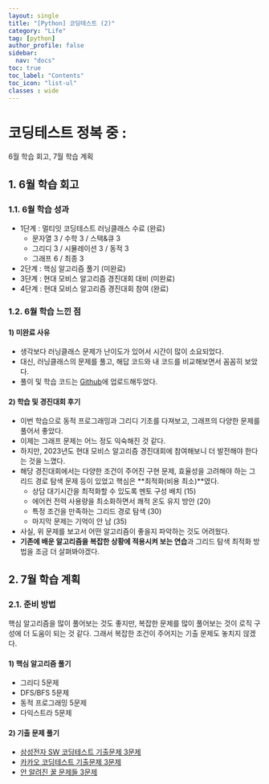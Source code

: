 ```yaml
---
layout: single
title: "[Python] 코딩테스트 (2)"
category: "Life"
tag: [python]
author_profile: false
sidebar:
  nav: "docs"
toc: true
toc_label: "Contents"
toc_icon: "list-ul"
classes : wide
---
```


# 코딩테스트 정복 중 :
6월 학습 회고, 7월 학습 계획

## 1. 6월 학습 회고

### 1.1. 6월 학습 성과

- 1단계 : 멀티잇 코딩테스트 러닝클래스 수료 (완료)
  - 문자열 3 / 수학 3 / 스택&큐 3
  - 그리디 3 / 시뮬레이션 3 / 동적 3
  - 그래프 6 / 최종 3
- 2단계 : 핵심 알고리즘 풀기 (미완료)
- 3단계 : 현대 모비스 알고리즘 경진대회 대비 (미완료)
- 4단계 : 현대 모비스 알고리즘 경진대회 참여 (완료)

### 1.2. 6월 학습 느낀 점

#### 1) 미완료 사유

- 생각보다 러닝클래스 문제가 난이도가 있어서 시간이 많이 소요되었다.
- 대신, 러닝클래스의 문제를 풀고, 해답 코드와 내 코드를 비교해보면서 꼼꼼히 보았다.
- 풀이 및 학습 코드는 [Github](https://github.com/hanna-joo/Self_Coding/tree/master/python/01_python_basic/goorm)에 업로드해두었다.

#### 2) 학습 및 경진대회 후기

- 이번 학습으로 동적 프로그래밍과 그리디 기초를 다져보고, 그래프의 다양한 문제를 풀어서 좋았다.
- 이제는 그래프 문제는 어느 정도 익숙해진 것 같다.
- 하지만, 2023년도 현대 모비스 알고리즘 경진대회에 참여해보니 더 발전해야 한다는 것을 느꼈다.
- 해당 경진대회에서는 다양한 조건이 주어진 구현 문제, 효율성을 고려해야 하는 그리드 경로 탐색 문제 등이 있었고 핵심은 **최적화(비용 최소)**였다.
  - 상담 대기시간을 최적화할 수 있도록 멘토 구성 배치 (15)
  - 에어컨 전력 사용량을 최소화하면서 쾌적 온도 유지 방안 (20)
  - 특정 조건을 만족하는 그리드 경로 탐색 (30)
  - 마지막 문제는 기억이 안 남 (35)
- 사실, 위 문제를 보고서 어떤 알고리즘이 좋을지 파악하는 것도 어려웠다.
- **기존에 배운 알고리즘을 복잡한 상황에 적용시켜 보는 연습**과 그리드 탐색 최적화 방법을 조금 더 살펴봐야겠다.

## 2. 7월 학습 계획

### 2.1. 준비 방법

핵심 알고리즘을 많이 풀어보는 것도 좋지만, 복잡한 문제를 많이 풀어보는 것이 로직 구성에 더 도움이 되는 것 같다. 그래서 복잡한 조건이 주어지는 기출 문제도 놓치지 않겠다.

#### 1) 핵심 알고리즘 풀기

- 그리디 5문제
- DFS/BFS 5문제
- 동적 프로그래밍 5문제
- 다익스트라 5문제

#### 2) 기출 문제 풀기

- [삼성전자 SW 코딩테스트 기출문제 3문제](https://www.acmicpc.net/workbook/view/1152)
- [카카오 코딩테스트 기출문제 3문제](https://school.programmers.co.kr/learn/challenges?order=acceptance_desc&statuses=unsolved&languages=python3&page=1&partIds=37527)
- [안 알려진 꿀 문제들 3문제](https://www.acmicpc.net/workbook/view/4357)